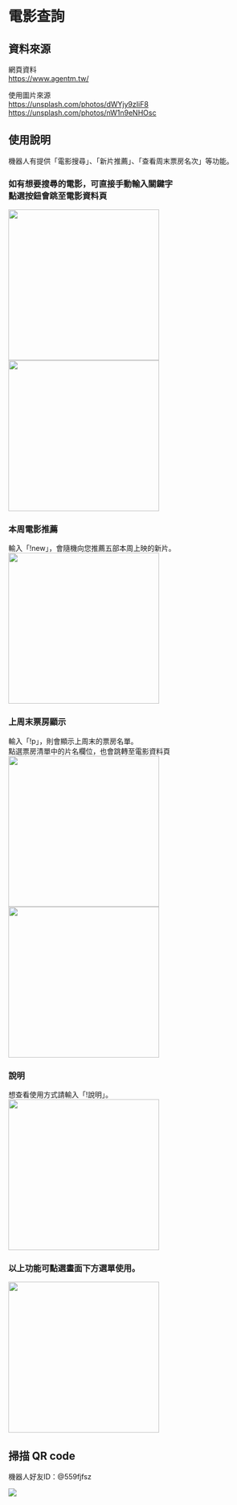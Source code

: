 # 電影查詢


## 資料來源
網頁資料<br />
https://www.agentm.tw/<br />

使用圖片來源<br />
https://unsplash.com/photos/dWYjy9zIiF8<br />
https://unsplash.com/photos/nW1n9eNHOsc<br />

## 使用說明
機器人有提供「電影搜尋」、「新片推薦」、「查看周末票房名次」等功能。

### 如有想要搜尋的電影，可直接手動輸入關鍵字<br />點選按鈕會跳至電影資料頁
<img src="https://github.com/Zhuxian206/movieSearch/blob/master/images/instruction/Screenshot_20211231-095209.jpg?raw=true" style="width: 300px"> <img src="https://github.com/Zhuxian206/movieSearch/blob/master/images/instruction/Screenshot_20211231-095723.jpg?raw=true" style="width: 300px">

### 本周電影推薦
輸入「!new」，會隨機向您推薦五部本周上映的新片。<br />
<img src="https://github.com/Zhuxian206/movieSearch/blob/master/images/instruction/Screenshot_20211231-095517.jpg?raw=true" style="width: 300px">


### 上周末票房顯示
輸入「!p」，則會顯示上周末的票房名單。<br />點選票房清單中的片名欄位，也會跳轉至電影資料頁<br />
<img src="https://github.com/Zhuxian206/movieSearch/blob/master/images/instruction/Screenshot_20211231-094653.jpg?raw=true" style="width: 300px"> <img src="https://github.com/Zhuxian206/movieSearch/blob/master/images/instruction/Screenshot_20211231-095752.jpg?raw=true" style="width: 300px">


### 說明
想查看使用方式請輸入「!說明」。<br />
<img src="https://github.com/Zhuxian206/movieSearch/blob/master/images/instruction/Screenshot_20220101-172815.jpg?raw=true" style="width: 300px">

### 以上功能可點選畫面下方選單使用。
<img src="https://github.com/Zhuxian206/movieSearch/blob/master/images/instruction/Screenshot_20211231-094750.jpg?raw=true" style="width: 300px">



## 掃描 QR code
機器人好友ID：@559fjfsz

![](https://qr-official.line.me/sid/L/559fjfsz.png)

